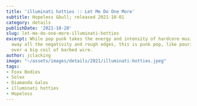 ```yaml
---
title: 'illuminati hotties :: Let Me Do One More'
subtitle: Hopeless &bull; released 2021-10-01
category: details
publishDate: '2021-10-20'
slug: let-me-do-one-more-illuminati-hotties
excerpt: While pop punk takes the energy and intensity of hardcore music and strips
  away all the negativity and rough edges, this is punk pop, like pouring maple syrup
  over a big coil of barbed wire.
author: jclacking
image: "~/assets/images/details/2021/illuminati-hotties.jpeg"
tags:
- Foxx Bodies
- Solex
- Diamanda Galas
- illuminati hotties
- Hopeless
---
```


